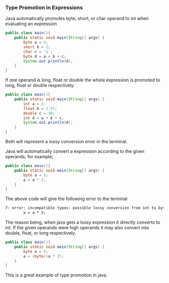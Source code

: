 ### Type Promotion in Expressions

Java automatically promotes byte, short, or char operand to int when evaluating an expression

```java
public class main(){
    public static void main(String[] args) {
        byte a = 5;
        short b = 2;
        char c = 'z';
        byte d = a + b + c;
        System.out.println(d);
    }
}
```

If one operand is long, float or double the whole expression is promoted to long, float or double respectively.

```java
public class main(){
    public static void main(String[] args) {
        int a = 5;
        float b = 2.5f;
        double c = 30;
        int d = a + b + c;
        System.out.println(d);
    }
}
```

Both will represent a lossy conversion error in the terminal.

Java will automatically convert a expression according to the given operands, for example;

```java
public class main(){
    public static void main(String[] args) {
        byte a = 5;
        a = a * 2;
    }
}
```

The above code will give the following error to the terminal

```txt
7: error: incompatible types: possible lossy conversion from int to byte
        a = a * 2;
```

The reason being, when java gets a lossy expression it directly converts to int. If the given operands were high operands it may also convert into double, float, or long respectively.

```java
public class main(){
    public static void main(String[] args) {
        byte a = 5;
        a = (byte)(a * 2);
    }
}
```

This is a great example of type promotion in java.

